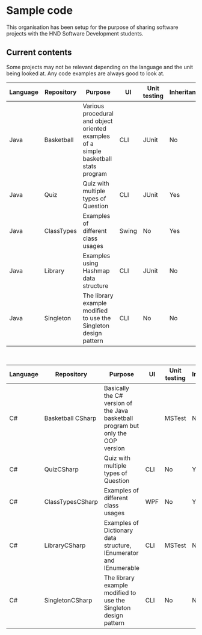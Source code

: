 # Sample code

This organisation has been setup for the purpose of sharing software projects with the HND Software Development students.

## Current contents

Some projects may not be relevant depending on the language and the unit being looked at. Any code examples are always good to look at.

| Language | Repository | Purpose | UI | Unit testing | Inheritance | Interfaces |
|---|---|---|---|---|---|---|
| Java | Basketball | Various procedural and object oriented examples of a simple basketball stats program | CLI | JUnit | No | Yes |
| Java | Quiz | Quiz with multiple types of Question | CLI | JUnit | Yes | No |
| Java | ClassTypes | Examples of different class usages | Swing | No | Yes | Yes |
| Java | Library | Examples using Hashmap data structure | CLI | JUnit | No | No |
| Java | Singleton | The library example modified to use the Singleton design pattern | CLI | No | No | Yes |

<br>

| Language | Repository | Purpose | UI | Unit testing | Inheritance | Interfaces |
|---|---|---|---|---|---|---|
| C# | Basketball CSharp | Basically the C# version of the Java basketball program but only the OOP version | | MSTest | No | Yes |
| C# | QuizCSharp | Quiz with multiple types of Question | CLI | No | Yes | No |
| C# | ClassTypesCSharp | Examples of different class usages | WPF | No | Yes | Yes |
| C# | LibraryCSharp | Examples of Dictionary data structure, IEnumerator and IEnumerable | CLI | MSTest | No | Yes |
| C# | SingletonCSharp | The library example modified to use the Singleton design pattern | CLI | No | No | Yes |
